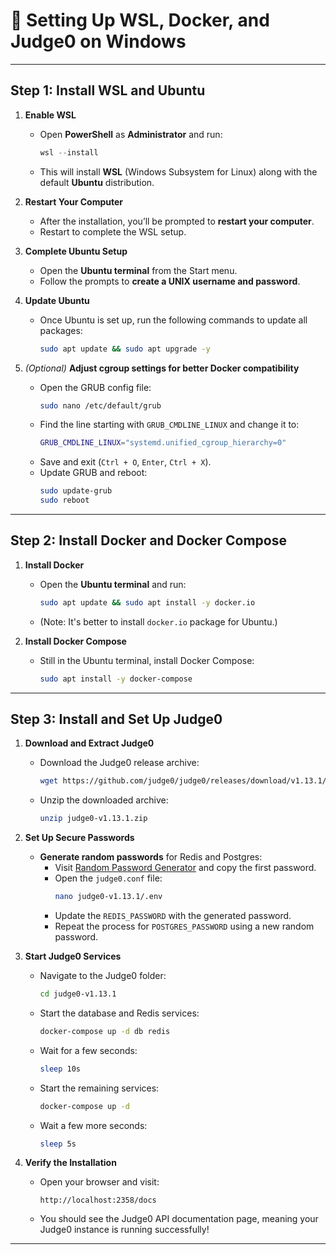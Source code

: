 # 🚀 Setting Up WSL, Docker, and Judge0 on Windows

---

## **Step 1: Install WSL and Ubuntu**

1. **Enable WSL**  
   - Open **PowerShell** as **Administrator** and run:
     ```powershell
     wsl --install
     ```
   - This will install **WSL** (Windows Subsystem for Linux) along with the default **Ubuntu** distribution.

2. **Restart Your Computer**  
   - After the installation, you’ll be prompted to **restart your computer**.
   - Restart to complete the WSL setup.

3. **Complete Ubuntu Setup**  
   - Open the **Ubuntu terminal** from the Start menu.
   - Follow the prompts to **create a UNIX username and password**.

4. **Update Ubuntu**  
   - Once Ubuntu is set up, run the following commands to update all packages:
     ```bash
     sudo apt update && sudo apt upgrade -y
     ```

5. *(Optional)* **Adjust cgroup settings for better Docker compatibility**  
   - Open the GRUB config file:
     ```bash
     sudo nano /etc/default/grub
     ```
   - Find the line starting with `GRUB_CMDLINE_LINUX` and change it to:
     ```bash
     GRUB_CMDLINE_LINUX="systemd.unified_cgroup_hierarchy=0"
     ```
   - Save and exit (`Ctrl + O`, `Enter`, `Ctrl + X`).
   - Update GRUB and reboot:
     ```bash
     sudo update-grub
     sudo reboot
     ```

---

## **Step 2: Install Docker and Docker Compose**

1. **Install Docker**  
   - Open the **Ubuntu terminal** and run:
     ```bash
     sudo apt update && sudo apt install -y docker.io
     ```
   - (Note: It's better to install `docker.io` package for Ubuntu.)

2. **Install Docker Compose**  
   - Still in the Ubuntu terminal, install Docker Compose:
     ```bash
     sudo apt install -y docker-compose
     ```

---

## **Step 3: Install and Set Up Judge0**

1. **Download and Extract Judge0**  
   - Download the Judge0 release archive:
     ```bash
     wget https://github.com/judge0/judge0/releases/download/v1.13.1/judge0-v1.13.1.zip
     ```
   - Unzip the downloaded archive:
     ```bash
     unzip judge0-v1.13.1.zip
     ```

2. **Set Up Secure Passwords**  
   - **Generate random passwords** for Redis and Postgres:
     - Visit [Random Password Generator](https://www.random.org/passwords/?num=1&len=32&format=plain&rnd=new) and copy the first password.
     - Open the `judge0.conf` file:
       ```bash
       nano judge0-v1.13.1/.env
       ```
     - Update the `REDIS_PASSWORD` with the generated password.
     - Repeat the process for `POSTGRES_PASSWORD` using a new random password.

3. **Start Judge0 Services**  
   - Navigate to the Judge0 folder:
     ```bash
     cd judge0-v1.13.1
     ```
   - Start the database and Redis services:
     ```bash
     docker-compose up -d db redis
     ```
   - Wait for a few seconds:
     ```bash
     sleep 10s
     ```
   - Start the remaining services:
     ```bash
     docker-compose up -d
     ```
   - Wait a few more seconds:
     ```bash
     sleep 5s
     ```

4. **Verify the Installation**  
   - Open your browser and visit:
     ```
     http://localhost:2358/docs
     ```
   - You should see the Judge0 API documentation page, meaning your Judge0 instance is running successfully!

---


